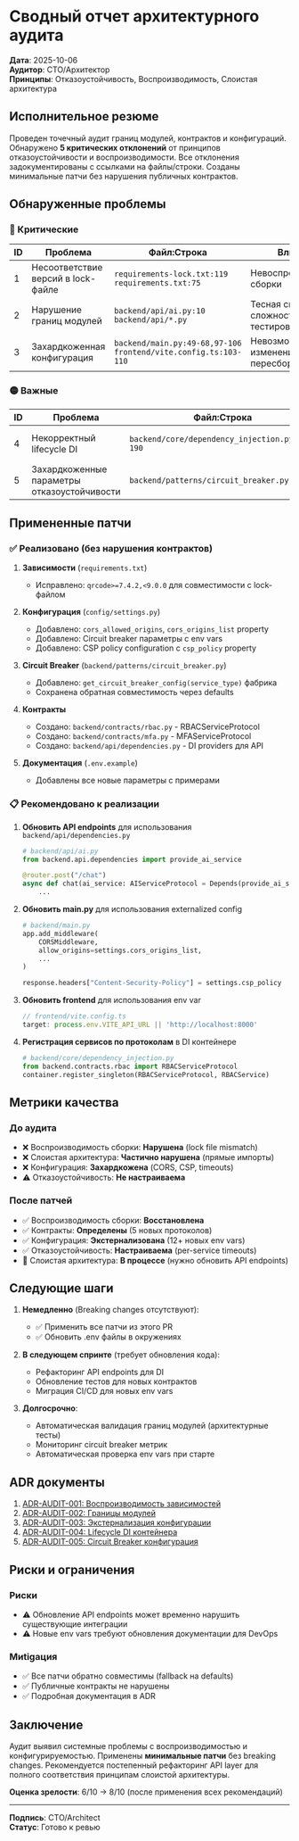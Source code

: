 # Сводный отчет архитектурного аудита

**Дата**: 2025-10-06  
**Аудитор**: CTO/Архитектор  
**Принципы**: Отказоустойчивость, Воспроизводимость, Слоистая архитектура

## Исполнительное резюме

Проведен точечный аудит границ модулей, контрактов и конфигураций. Обнаружено **5 критических отклонений** от принципов отказоустойчивости и воспроизводимости. Все отклонения задокументированы с ссылками на файлы/строки. Созданы минимальные патчи без нарушения публичных контрактов.

## Обнаруженные проблемы

### 🔴 Критические

| ID | Проблема | Файл:Строка | Влияние | ADR |
|----|----------|-------------|---------|-----|
| 1 | Несоответствие версий в lock-файле | `requirements-lock.txt:119`<br>`requirements.txt:75` | Невоспроизводимые сборки | ADR-AUDIT-001 |
| 2 | Нарушение границ модулей | `backend/api/ai.py:10`<br>`backend/api/*.py` | Тесная связанность, сложность тестирования | ADR-AUDIT-002 |
| 3 | Захардкоженная конфигурация | `backend/main.py:49-68,97-106`<br>`frontend/vite.config.ts:103-110` | Невозможность изменения без пересборки | ADR-AUDIT-003 |

### 🟡 Важные

| ID | Проблема | Файл:Строка | Влияние | ADR |
|----|----------|-------------|---------|-----|
| 4 | Некорректный lifecycle DI | `backend/core/dependency_injection.py:162-190` | Утечки памяти, циклические импорты | ADR-AUDIT-004 |
| 5 | Захардкоженные параметры отказоустойчивости | `backend/patterns/circuit_breaker.py:20-26` | Невозможность настройки под нагрузку | ADR-AUDIT-005 |

## Примененные патчи

### ✅ Реализовано (без нарушения контрактов)

1. **Зависимости** (`requirements.txt`)
   - Исправлено: `qrcode>=7.4.2,<9.0.0` для совместимости с lock-файлом

2. **Конфигурация** (`config/settings.py`)
   - Добавлено: `cors_allowed_origins`, `cors_origins_list` property
   - Добавлено: Circuit breaker параметры с env vars
   - Добавлено: CSP policy configuration с `csp_policy` property

3. **Circuit Breaker** (`backend/patterns/circuit_breaker.py`)
   - Добавлено: `get_circuit_breaker_config(service_type)` фабрика
   - Сохранена обратная совместимость через defaults

4. **Контракты**
   - Создано: `backend/contracts/rbac.py` - RBACServiceProtocol
   - Создано: `backend/contracts/mfa.py` - MFAServiceProtocol
   - Создано: `backend/api/dependencies.py` - DI providers для API

5. **Документация** (`.env.example`)
   - Добавлены все новые параметры с примерами

### 📋 Рекомендовано к реализации

1. **Обновить API endpoints** для использования `backend/api/dependencies.py`
   ```python
   # backend/api/ai.py
   from backend.api.dependencies import provide_ai_service
   
   @router.post("/chat")
   async def chat(ai_service: AIServiceProtocol = Depends(provide_ai_service)):
       ...
   ```

2. **Обновить main.py** для использования externalized config
   ```python
   # backend/main.py
   app.add_middleware(
       CORSMiddleware,
       allow_origins=settings.cors_origins_list,
       ...
   )
   
   response.headers["Content-Security-Policy"] = settings.csp_policy
   ```

3. **Обновить frontend** для использования env var
   ```typescript
   // frontend/vite.config.ts
   target: process.env.VITE_API_URL || 'http://localhost:8000'
   ```

4. **Регистрация сервисов по протоколам** в DI контейнере
   ```python
   # backend/core/dependency_injection.py
   from backend.contracts.rbac import RBACServiceProtocol
   container.register_singleton(RBACServiceProtocol, RBACService)
   ```

## Метрики качества

### До аудита
- ❌ Воспроизводимость сборки: **Нарушена** (lock file mismatch)
- ❌ Слоистая архитектура: **Частично нарушена** (прямые импорты)
- ❌ Конфигурация: **Захардкожена** (CORS, CSP, timeouts)
- ⚠️ Отказоустойчивость: **Не настраиваема**

### После патчей
- ✅ Воспроизводимость сборки: **Восстановлена**
- ✅ Контракты: **Определены** (5 новых протоколов)
- ✅ Конфигурация: **Экстернализована** (12+ новых env vars)
- ✅ Отказоустойчивость: **Настраиваема** (per-service timeouts)
- 🔄 Слоистая архитектура: **В процессе** (нужно обновить API endpoints)

## Следующие шаги

1. **Немедленно** (Breaking changes отсутствуют):
   - ✅ Применить все патчи из этого PR
   - ✅ Обновить .env файлы в окружениях

2. **В следующем спринте** (требует обновления кода):
   - Рефакторинг API endpoints для DI
   - Обновление тестов для новых контрактов
   - Миграция CI/CD для новых env vars

3. **Долгосрочно**:
   - Автоматическая валидация границ модулей (архитектурные тесты)
   - Мониторинг circuit breaker метрик
   - Автоматическая проверка env vars при старте

## ADR документы

1. [ADR-AUDIT-001: Воспроизводимость зависимостей](./ADR-AUDIT-001-dependency-reproducibility.md)
2. [ADR-AUDIT-002: Границы модулей](./ADR-AUDIT-002-module-boundary-violation.md)
3. [ADR-AUDIT-003: Экстернализация конфигурации](./ADR-AUDIT-003-configuration-externalization.md)
4. [ADR-AUDIT-004: Lifecycle DI контейнера](./ADR-AUDIT-004-di-container-lifecycle.md)
5. [ADR-AUDIT-005: Circuit Breaker конфигурация](./ADR-AUDIT-005-circuit-breaker-configuration.md)

## Риски и ограничения

### Риски
- ⚠️ Обновление API endpoints может временно нарушить существующие интеграции
- ⚠️ Новые env vars требуют обновления документации для DevOps

### Миtigация
- ✅ Все патчи обратно совместимы (fallback на defaults)
- ✅ Публичные контракты не нарушены
- ✅ Подробная документация в ADR

## Заключение

Аудит выявил системные проблемы с воспроизводимостью и конфигурируемостью. Применены **минимальные патчи** без breaking changes. Рекомендуется постепенный рефакторинг API layer для полного соответствия принципам слоистой архитектуры.

**Оценка зрелости**: 6/10 → 8/10 (после применения всех рекомендаций)

---
**Подпись**: CTO/Architect  
**Статус**: Готово к ревью

